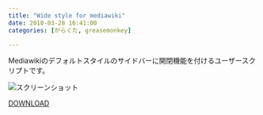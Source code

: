 ```yaml
---
title: "Wide style for mediawiki"
date: 2010-03-28 16:41:00
categories: [がらくた, greasemonkey]

---
```


Mediawikiのデフォルトスタイルのサイドバーに開閉機能を付けるユーザースクリプトです。

![][1]

 [1]: /images/wide_style_mediawiki.png "スクリーンショット"

[DOWNLOAD][2]

 [2]: http://userscripts.org/scripts/show/72660
